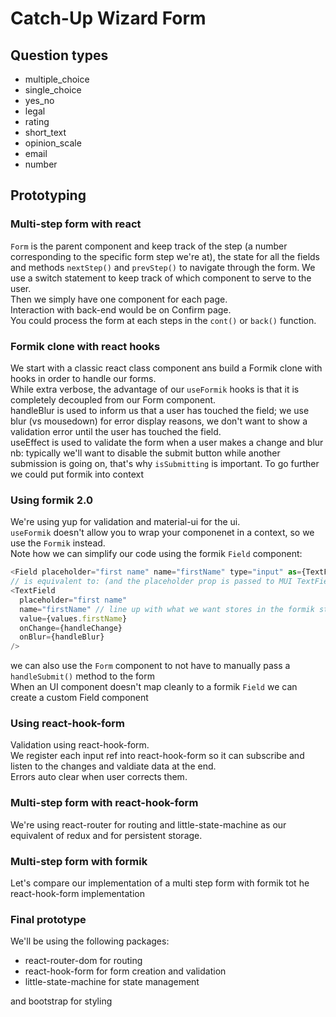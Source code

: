 # Catch-Up Wizard Form

## Question types

- multiple_choice
- single_choice
- yes_no
- legal
- rating
- short_text
- opinion_scale
- email
- number

## Prototyping

### Multi-step form with react

`Form` is the parent component and keep track of the step (a number corresponding to the specific form step we're at), the state for all the fields and methods `nextStep()` and `prevStep()` to navigate through the form. We use a switch statement to keep track of which component to serve to the user.  
Then we simply have one component for each page.  
Interaction with back-end would be on Confirm page.  
You could process the form at each steps in the `cont()` or `back()` function.

### Formik clone with react hooks

We start with a classic react class component ans build a Formik clone with hooks in order to handle our forms.  
While extra verbose, the advantage of our `useFormik` hooks is that it is completely decoupled from our Form component.  
handleBlur is used to inform us that a user has touched the field; we use blur (vs mousedown) for error display reasons, we don't want to show a validation error until the user has touched the field.  
useEffect is used to validate the form when a user makes a change and blur  
nb: typically we'll want to disable the submit button while another submission is going on, that's why `isSubmitting` is important.
To go further we could put formik into context

### Using formik 2.0

We're using yup for validation and material-ui for the ui.  
`useFormik` doesn't allow you to wrap your componenet in a context, so we use the `Formik` instead.  
Note how we can simplify our code using the formik `Field` component:

```js
<Field placeholder="first name" name="firstName" type="input" as={TextField}/>
// is equivalent to: (and the placeholder prop is passed to MUI TextField)
<TextField
  placeholder="first name"
  name="firstName" // line up with what we want stores in the formik state
  value={values.firstName}
  onChange={handleChange}
  onBlur={handleBlur}
/>
```

we can also use the `Form` component to not have to manually pass a `handleSubmit()` method to the form  
When an UI component doesn't map cleanly to a formik `Field` we can create a custom Field component

### Using react-hook-form

Validation using react-hook-form.  
We register each input ref into react-hook-form so it can subscribe and listen to the changes and valdiate data at the end.  
Errors auto clear when user corrects them.

### Multi-step form with react-hook-form

We're using react-router for routing and little-state-machine as our equivalent of redux and for persistent storage.

### Multi-step form with formik

Let's compare our implementation of a multi step form with formik tot he react-hook-form implementation

### Final prototype

We'll be using the following packages:

- react-router-dom for routing
- react-hook-form for form creation and validation
- little-state-machine for state management

and bootstrap for styling
